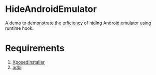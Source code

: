 HideAndroidEmulator
===================

A demo to demonstrate the efficiency of hiding Android emulator using runtime hook.


Requirements
=================
1. [XposedInstaller](https://github.com/rovo89/XposedInstaller)
2. [adbi](https://github.com/crmulliner/adbi)